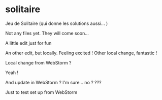 # solitaire
Jeu de Solitaire (qui donne les solutions aussi... )

Not any files yet. They will come soon...

A little edit just for fun

An other edit, but locally. Feeling excited ! 
Other local change, fantastic ! 

Local change from WebStorm ?

Yeah ! 

And update in WebStorm ? I'm sure... no ? ???


 Just to test set up from WebStorm
